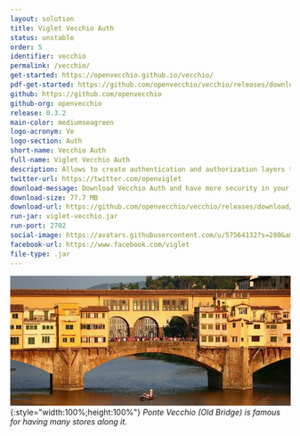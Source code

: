 ```yaml
---
layout: solution
title: Viglet Vecchio Auth
status: unstable
order: 5
identifier: vecchio
permalink: /vecchio/
get-started: https://openvecchio.github.io/vecchio/
pdf-get-started: https://github.com/openvecchio/vecchio/releases/download/v0.3.2/developer-guide.pdf
github: https://github.com/openvecchio
github-org: openvecchio
release: 0.3.2
main-color: mediumseagreen
logo-acronym: Ve
logo-section: Auth
short-name: Vecchio Auth
full-name: Viglet Vecchio Auth
description: Allows to create authentication and authorization layers to access API with proactive monitoring.
twitter-url: https://twitter.com/openviglet
download-message: Download Vecchio Auth and have more security in your environment.
download-size: 77.7 MB
download-url: https://github.com/openvecchio/vecchio/releases/download/v0.3.2/viglet-vecchio.jar
run-jar: viglet-vecchio.jar
run-port: 2702
social-image: https://avatars.githubusercontent.com/u/57564132?s=280&amp;v=4
facebook-url: https://www.facebook.com/viglet
file-type: .jar
---
```

![](/static_files/img/vecchio_bridge.jpg){:style="width:100%;height:100%"}
_Ponte Vecchio (Old Bridge) is famous for having many stores along it._